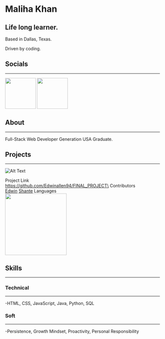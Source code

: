 
Maliha Khan
============

Life long learner.
------------------

Based in Dallas, Texas.

Driven by coding.

## Socials
---------

[<img src="https://www.fpsa.org/wp-content/uploads/linkedin-logo-copy.png" width="100">](https://www.linkedin.com/in/malihatahirkhan/)
[<img src="https://github.githubassets.com/images/modules/logos_page/GitHub-Mark.png" width="100">](https://github.com/Maliha000)

## About
--------

Full-Stack Web Developer
Generation USA Graduate.

## Projects
----------------
![Alt Text](https://media.giphy.com/media/g2D8z9BW4t1rECPh82/giphy.gif)

Project Link\
https://github.com/Edwinallen94/FINAL_PROJECT\
Contributors\
[Edwin](https://github.com/Edwinallen94)
[Shante](https://github.com/bfemeng)
Languages\
<img src="https://w7.pngwing.com/pngs/585/981/png-transparent-html-js-and-css-logo-cascading-style-sheets-javascript-html-css3-jquery-logo-miscellaneous-text-trademark.png" width="200"> 

## Skills
-----------
### Technical
--------------
-HTML, CSS, JavaScript, Java, Python, SQL

### Soft
----------
-Persistence, Growth Mindset, Proactivity, Personal Responsibility



